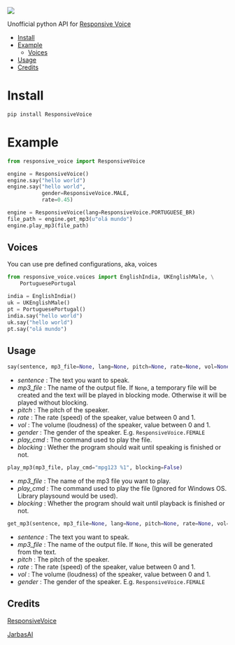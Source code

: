 ![](pyresponsive_voice.png)

Unofficial python API for [Responsive Voice](https://responsivevoice.org)

  * [Install](#install)
  * [Example](#example)
    * [Voices](#voices)
  * [Usage](#usage)
  * [Credits](#credits)
  
# Install
```bash
pip install ResponsiveVoice
```
# Example

```python
from responsive_voice import ResponsiveVoice

engine = ResponsiveVoice()
engine.say("hello world")
engine.say("hello world",
           gender=ResponsiveVoice.MALE,
           rate=0.45)

engine = ResponsiveVoice(lang=ResponsiveVoice.PORTUGUESE_BR)
file_path = engine.get_mp3(u"olá mundo")
engine.play_mp3(file_path)
```
## Voices

You can use pre defined configurations, aka, voices

```python
from responsive_voice.voices import EnglishIndia, UKEnglishMale, \
    PortuguesePortugal

india = EnglishIndia()
uk = UKEnglishMale()
pt = PortuguesePortugal()
india.say("hello world")
uk.say("hello world")
pt.say("olá mundo")

```
## Usage
```python
say(sentence, mp3_file=None, lang=None, pitch=None, rate=None, vol=None, gender=None, play_cmd="mpg123 %1", blocking=True)
```
- *sentence* : The text you want to speak.
- *mp3_file* : The name of the output file. If `None`, a temporary file will be created and the text will be played in blocking mode. Otherwise it will be played without blocking.
- *pitch* : The pitch of the speaker.
- *rate* : The rate (speed) of the speaker, value between 0 and 1.
- *vol* : The volume (loudness) of the speaker, value between 0 and 1.
- *gender* : The gender of the speaker. E.g. `ResponsiveVoice.FEMALE`
- *play_cmd* : The command used to play the file.
- *blocking* : Wether the program should wait until speaking is finished or not.

```python
play_mp3(mp3_file, play_cmd="mpg123 %1", blocking=False)
```
- *mp3_file* : The name of the mp3 file you want to play.
- *play_cmd* : The command used to play the file (Ignored for Windows OS. Library playsound would be used).
- *blocking* : Whether the program should wait until playback is finished or not.

```python
get_mp3(sentence, mp3_file=None, lang=None, pitch=None, rate=None, vol=None, gender=None)
```
- *sentence* : The text you want to speak.
- *mp3_file* : The name of the output file. If `None`, this will be generated from the text.
- *pitch* : The pitch of the speaker.
- *rate* : The rate (speed) of the speaker, value between 0 and 1.
- *vol* : The volume (loudness) of the speaker, value between 0 and 1.
- *gender* : The gender of the speaker. E.g. `ResponsiveVoice.FEMALE`


## Credits

[ResponsiveVoice](https://responsivevoice.org/)

[JarbasAI](https://jarbasal.github.io)
